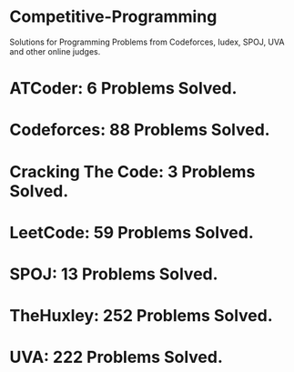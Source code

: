 # Competitive-Programming
Solutions for Programming Problems from Codeforces, Iudex, SPOJ, UVA and other online judges.

# ATCoder: 6 Problems Solved.
# Codeforces: 88 Problems Solved.
# Cracking The Code: 3 Problems Solved.
# LeetCode: 59 Problems Solved.
# SPOJ: 13 Problems Solved.
# TheHuxley: 252 Problems Solved.
# UVA: 222 Problems Solved.
